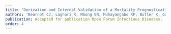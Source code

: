 ```yaml
---
title: 'Derivation and Internal Validation of a Mortality Prognostication Machine Learning Model in Ebola Virus Disease Using Iterative Point-of-Care Biomarkers.'
authors: 'Bearnot CJ, Laghari R, Mbong EN, Muhayangabo RF, Butler K, Gainey M, Perera SM, Michelow IC, Tang OY, Levine AC, Colubri A, Aluisio AR.'
publication: Accepted for publication Open Forum Infectious Diseases.
order: 4
---
```

